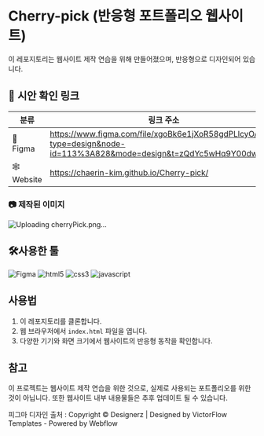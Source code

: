 # Cherry-pick (반응형 포트폴리오 웹사이트)

이 레포지토리는 웹사이트 제작 연습을 위해 만들어졌으며, 반응형으로 디자인되어 있습니다.

## 🔗 시안 확인 링크

| 분류 | 링크 주소 |
|----------|----------|
| 🎨 Figma |https://www.figma.com/file/xgoBk6e1jXoR58gdPLlcyO/HRD?type=design&node-id=113%3A828&mode=design&t=zQdYc5wHq9Y00dw6-1|
| 🕸️ Website |https://chaerin-kim.github.io/Cherry-pick/|


### 📷 제작된 이미지
![Uploading cherryPick.png…]()



## 🛠️사용한 툴
![Figma](https://img.shields.io/badge/figma-F24E1E.svg?&style=for-the-badge&logo=figma&logoColor=white)
![html5](https://img.shields.io/badge/html5-E34F26.svg?&style=for-the-badge&logo=html5&logoColor=white)
![css3](https://img.shields.io/badge/css3-1572B6.svg?&style=for-the-badge&logo=css3&logoColor=white)
![javascript](https://img.shields.io/badge/javascript-F7DF1E.svg?&style=for-the-badge&logo=javascript&logoColor=white)

## 사용법

1. 이 레포지토리를 클론합니다.
2. 웹 브라우저에서 `index.html` 파일을 엽니다.
3. 다양한 기기와 화면 크기에서 웹사이트의 반응형 동작을 확인합니다.

## 참고

이 프로젝트는 웹사이트 제작 연습을 위한 것으로, 실제로 사용되는 포트폴리오를 위한 것이 아닙니다.
또한 웹사이트 내부 내용물들은 추후 업데이트 될 수 있습니다.

피그마 디자인 출처 : Copyright © Designerz | Designed by VictorFlow Templates - Powered by Webflow

